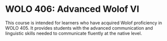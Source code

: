 # WOLO 406: Advanced Wolof VI

This course is intended for learners who have acquired Wolof proficiency in WOLO 405. It provides students with the advanced communication and linguistic skills needed to communicate fluently at the native level.